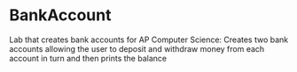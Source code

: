 # BankAccount
Lab that creates bank accounts for AP Computer Science:
Creates two bank accounts allowing the user to deposit and withdraw money from each account in turn and then prints the balance
